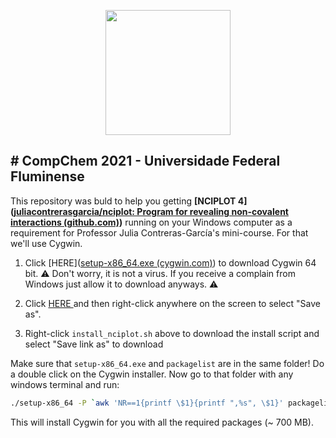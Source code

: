 <p align="center">
  <img width="200" src="http://ppgq-uff.com.br/wp-content/uploads/2021/09/LOGO-PGQ-UFF-COLORIDO.png">
</p>

# CompChem 2021 - Universidade Federal Fluminense
---
This repository was buld to help you getting **[NCIPLOT 4]([juliacontrerasgarcia/nciplot: Program for revealing non-covalent interactions (github.com)](https://github.com/juliacontrerasgarcia/nciplot))** running on your Windows computer as a requirement for Professor Julia Contreras-García's mini-course. For that we'll use Cygwin.

1. Click [HERE]([setup-x86_64.exe (cygwin.com)](https://cygwin.com/setup-x86_64.exe)) to download Cygwin 64 bit. ⚠️ Don't worry, it is not a virus. If you receive a complain from Windows just allow it to download anyways. ⚠️
  
2. Click [HERE ](https://raw.githubusercontent.com/HenriqueCSJ/CompChem2021/main/packagelist.txt)and then right-click anywhere on the screen to select "Save as".
  
3. Right-click `install_nciplot.sh` above to download the install script and select "Save link as" to download
  

Make sure that `setup-x86_64.exe` and `packagelist` are in the same folder! Do a double click on the Cygwin installer. Now go to that folder with any windows terminal and run:

```bash
./setup-x86_64 -P `awk 'NR==1{printf \$1}{printf ",%s", \$1}' packagelist.txt`
```

This will install Cygwin for you with all the required packages (~ 700 MB).
